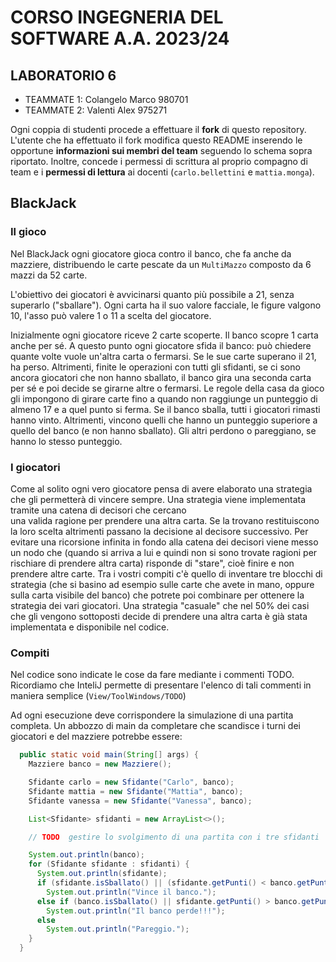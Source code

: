 # CORSO INGEGNERIA DEL SOFTWARE A.A. 2023/24

## LABORATORIO 6

* TEAMMATE 1: Colangelo Marco   980701
* TEAMMATE 2: Valenti Alex      975271

Ogni coppia di studenti procede a effettuare il **fork** di questo repository.
L'utente che ha effettuato il fork modifica questo README inserendo le opportune **informazioni sui
membri del team** seguendo lo schema sopra riportato.
Inoltre, concede i permessi di scrittura al proprio compagno di team e i 
**permessi di lettura** ai
docenti (`carlo.bellettini` e `mattia.monga`).

## BlackJack

### Il gioco

Nel BlackJack ogni giocatore gioca contro il banco, che fa anche da mazziere,
distribuendo le carte pescate da un `MultiMazzo` composto da 6 mazzi da 52 carte.

L'obiettivo dei giocatori è avvicinarsi quanto più possibile a 21, senza
superarlo ("sballare"). Ogni carta ha il suo valore facciale, le figure valgono
10, l'asso può valere 1 o 11 a scelta del giocatore.

Inizialmente ogni giocatore riceve 2 carte scoperte. Il banco scopre 1 carta
anche per sé. A questo punto ogni giocatore sfida il banco: può chiedere quante
volte vuole un'altra carta o fermarsi. Se le sue carte superano il 21, ha perso.
Altrimenti, finite le operazioni con tutti gli sfidanti, se ci sono ancora
giocatori che non hanno sballato, il banco gira una seconda carta per sé e poi
decide se girarne altre o fermarsi. Le regole della casa da gioco gli impongono 
di girare carte fino a quando non 
raggiunge un punteggio di almeno 17 e a quel punto si ferma. 
Se il banco sballa, tutti i giocatori rimasti hanno vinto.
Altrimenti, vincono quelli che hanno un punteggio superiore a quello del banco
(e non hanno sballato). Gli altri perdono o pareggiano, se hanno lo stesso
punteggio.

### I giocatori

Come al solito ogni vero giocatore pensa di avere elaborato una strategia che 
gli permetterà di vincere sempre. 
Una strategia viene implementata tramite una catena di decisori che cercano  
una valida ragione per prendere una altra carta. Se la trovano restituiscono 
la loro scelta altrimenti passano la decisione al decisore successivo. 
Per evitare una ricorsione infinita in fondo alla catena dei decisori viene 
messo un nodo che (quando si arriva a lui e quindi non si sono trovate ragioni 
per rischiare di prendere altra carta) risponde di "stare", cioè finire e non 
prendere altre carte.
Tra i vostri compiti c'è quello di inventare tre blocchi di strategia 
(che si basino ad esempio sulle carte che avete in mano, oppure sulla carta 
visibile del banco) che potrete poi combinare per ottenere la strategia 
dei vari giocatori.
Una  strategia "casuale" che nel 50% dei casi che gli vengono sottoposti decide 
di prendere una altra carta è già stata implementata e disponibile nel codice.

### Compiti

Nel codice sono indicate le cose da fare mediante i commenti TODO. 
Ricordiamo che InteliJ permette di presentare l'elenco di tali commenti 
in maniera semplice (`View/ToolWindows/TODO`)

Ad ogni esecuzione deve corrispondere la simulazione di una partita completa. 
Un abbozzo di main da completare che scandisce i turni dei giocatori e del 
mazziere potrebbe essere:

```java
  public static void main(String[] args) {
    Mazziere banco = new Mazziere();

    Sfidante carlo = new Sfidante("Carlo", banco);
    Sfidante mattia = new Sfidante("Mattia", banco);
    Sfidante vanessa = new Sfidante("Vanessa", banco);

    List<Sfidante> sfidanti = new ArrayList<>();

    // TODO  gestire lo svolgimento di una partita con i tre sfidanti

    System.out.println(banco);
    for (Sfidante sfidante : sfidanti) {
      System.out.println(sfidante);
      if (sfidante.isSballato() || (sfidante.getPunti() < banco.getPunti() && !banco.isSballato()))
        System.out.println("Vince il banco.");
      else if (banco.isSballato() || sfidante.getPunti() > banco.getPunti())
        System.out.println("Il banco perde!!!");
      else
        System.out.println("Pareggio.");
    }
  }

```





